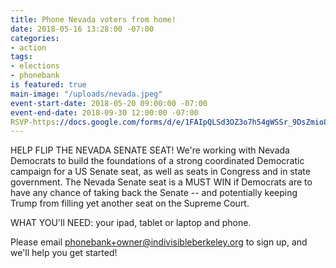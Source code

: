 ```yaml
---
title: Phone Nevada voters from home!
date: 2018-05-16 13:28:00 -07:00
categories:
- action
tags:
- elections
- phonebank
is featured: true
main-image: "/uploads/nevada.jpeg"
event-start-date: 2018-05-20 09:00:00 -07:00
event-end-date: 2018-09-30 12:00:00 -07:00
RSVP-https://docs.google.com/forms/d/e/1FAIpQLSd3OZ3o7h54gWSSr_9DsZmio8lQym1HYNhBnmySRUrJNCiVyQ/viewform: 
---
```


HELP FLIP THE NEVADA SENATE SEAT!  We're working with Nevada Democrats to build the foundations of a strong coordinated Democratic campaign for a US Senate seat, as well as seats in Congress and in state government.  The Nevada Senate seat is a MUST WIN if Democrats are to have any chance of taking back the Senate -- and potentially keeping Trump from filling yet another seat on the Supreme Court.

WHAT YOU'll NEED: your ipad, tablet or laptop and phone.  

Please email phonebank+owner@indivisibleberkeley.org to sign up, and we'll help you get started!